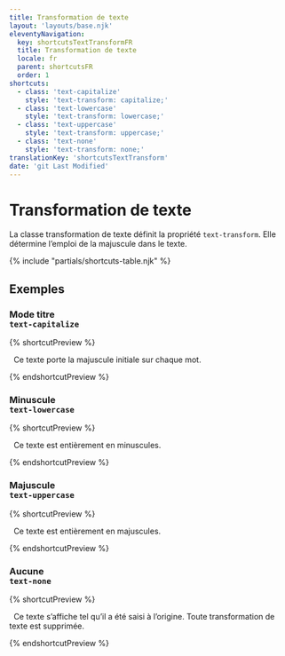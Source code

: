 ```yaml
---
title: Transformation de texte
layout: 'layouts/base.njk'
eleventyNavigation:
  key: shortcutsTextTransformFR
  title: Transformation de texte
  locale: fr
  parent: shortcutsFR
  order: 1
shortcuts:
  - class: 'text-capitalize'
    style: 'text-transform: capitalize;'
  - class: 'text-lowercase'
    style: 'text-transform: lowercase;'
  - class: 'text-uppercase'
    style: 'text-transform: uppercase;'
  - class: 'text-none'
    style: 'text-transform: none;'
translationKey: 'shortcutsTextTransform'
date: 'git Last Modified'
---
```


# Transformation de texte

La classe transformation de texte définit la propriété `text-transform`. Elle détermine l’emploi de la majuscule dans le texte.

{% include "partials/shortcuts-table.njk" %}

## Exemples

### Mode titre<br/>`text-capitalize`

{% shortcutPreview %}

<p class="text-capitalize">
  Ce texte porte la majuscule initiale sur chaque mot.
</p>
{% endshortcutPreview %}

### Minuscule<br/>`text-lowercase`

{% shortcutPreview %}

<p class="text-lowercase">
  Ce texte est entièrement en minuscules.
</p>
{% endshortcutPreview %}

### Majuscule<br/>`text-uppercase`

{% shortcutPreview %}

<p class="text-uppercase">
  Ce texte est entièrement en majuscules.
</p>
{% endshortcutPreview %}

### Aucune<br/>`text-none`

{% shortcutPreview %}

<p class="text-none">
  Ce texte s’affiche tel qu’il a été saisi à l’origine. Toute transformation de texte est supprimée.
</p>
{% endshortcutPreview %}
